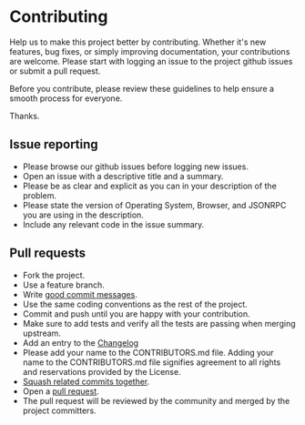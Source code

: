 # Contributing

Help us to make this project better by contributing. Whether it's new features, bug fixes, or simply improving documentation, your contributions are welcome. Please start with logging an issue to the project github issues or submit a pull request.

Before you contribute, please review these guidelines to help ensure a smooth process for everyone.

Thanks.

## Issue reporting

* Please browse our github issues before logging new issues.
* Open an issue with a descriptive title and a summary.
* Please be as clear and explicit as you can in your description of the problem.
* Please state the version of Operating System, Browser, and JSONRPC you are using in the description.
* Include any relevant code in the issue summary.

## Pull requests

* Fork the project.
* Use a feature branch.
* Write [good commit messages][1].
* Use the same coding conventions as the rest of the project.
* Commit and push until you are happy with your contribution.
* Make sure to add tests and verify all the tests are passing when merging upstream.
* Add an entry to the [Changelog](CHANGELOG.md)
* Please add your name to the CONTRIBUTORS.md file. Adding your name to the CONTRIBUTORS.md file signifies agreement to all rights and reservations provided by the License.
* [Squash related commits together][2].
* Open a [pull request][3].
* The pull request will be reviewed by the community and merged by the project committers.

[1]: http://tbaggery.com/2008/04/19/a-note-about-git-commit-messages.html
[2]: http://gitready.com/advanced/2009/02/10/squashing-commits-with-rebase.html
[3]: https://help.github.com/articles/using-pull-requests
